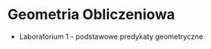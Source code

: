 Geometria Obliczeniowa
======================

* Laboratorium 1 - podstawowe predykaty geometryczne

